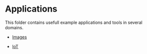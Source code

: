 # Applications

This folder contains usefull example applications and tools in several domains.

- [Images](images/images.md)

- [IoT](IoT/IoT.md)
